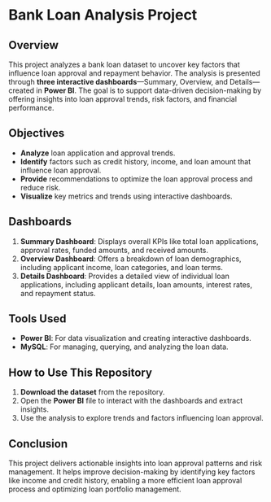 # Bank Loan Analysis Project

## Overview
This project analyzes a bank loan dataset to uncover key factors that influence loan approval and repayment behavior. The analysis is presented through **three interactive dashboards**—Summary, Overview, and Details—created in **Power BI**. The goal is to support data-driven decision-making by offering insights into loan approval trends, risk factors, and financial performance.

## Objectives
- **Analyze** loan application and approval trends.
- **Identify** factors such as credit history, income, and loan amount that influence loan approval.
- **Provide** recommendations to optimize the loan approval process and reduce risk.
- **Visualize** key metrics and trends using interactive dashboards.

## Dashboards
1. **Summary Dashboard**: Displays overall KPIs like total loan applications, approval rates, funded amounts, and received amounts.
2. **Overview Dashboard**: Offers a breakdown of loan demographics, including applicant income, loan categories, and loan terms.
3. **Details Dashboard**: Provides a detailed view of individual loan applications, including applicant details, loan amounts, interest rates, and repayment status.

## Tools Used
- **Power BI**: For data visualization and creating interactive dashboards.
- **MySQL**: For managing, querying, and analyzing the loan data.

## How to Use This Repository
1. **Download the dataset** from the repository.
2. Open the **Power BI** file to interact with the dashboards and extract insights.
3. Use the analysis to explore trends and factors influencing loan approval.

## Conclusion
This project delivers actionable insights into loan approval patterns and risk management. It helps improve decision-making by identifying key factors like income and credit history, enabling a more efficient loan approval process and optimizing loan portfolio management.
